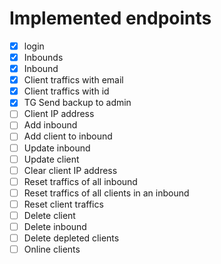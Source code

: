 # Implemented endpoints
- [x] login 
- [x] Inbounds
- [x] Inbound
- [x] Client traffics with email
- [x] Client traffics with id
- [x] TG Send backup to admin
- [ ] Client IP address
- [ ] Add inbound
- [ ] Add client to inbound
- [ ] Update inbound
- [ ] Update client
- [ ] Clear client IP address
- [ ] Reset traffics of all inbound
- [ ] Reset traffics of all clients in an inbound
- [ ] Reset client traffics
- [ ] Delete client
- [ ] Delete inbound
- [ ] Delete depleted clients
- [ ] Online clients